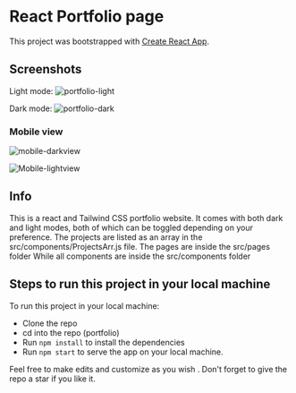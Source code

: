 # React Portfolio page

This project was bootstrapped with [Create React App](https://github.com/facebook/create-react-app).

## Screenshots

Light mode:
![portfolio-light](https://user-images.githubusercontent.com/43953425/159141623-5fcce751-b5c4-401b-979d-2e42c541b177.PNG)


Dark mode:
![portfolio-dark](https://user-images.githubusercontent.com/43953425/159141624-b122104b-3215-44d5-9127-0c96ba33cbd9.PNG)

### Mobile view
![mobile-darkview](https://user-images.githubusercontent.com/43953425/164942569-e9978460-b0a2-4374-af45-d757cff23a46.jpeg)

![Mobile-lightview](https://user-images.githubusercontent.com/43953425/164942573-e95261ba-2c83-480d-8083-57d6e22c4606.jpeg)

## Info
This is a react and Tailwind CSS portfolio website.
It comes with both dark and light modes, both of which can be toggled depending on your preference.
The projects are listed as an array in the src/components/ProjectsArr.js file.
The pages are inside the src/pages folder
While all components are inside the src/components folder

## Steps to run this project in your local machine
To run this project in your local machine:

- Clone the repo
- cd into the repo (portfolio)
- Run ```npm install``` to install the dependencies
- Run ```npm start``` to serve the app on your local machine.

Feel free to make edits and customize as you wish
. 
Don't forget to give the repo a star if you like it.
